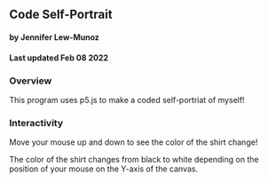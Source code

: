 ## Code Self-Portrait
#### by Jennifer Lew-Munoz
#### Last updated Feb 08 2022



### Overview
This program uses p5.js to make a coded self-portriat of myself!

### Interactivity
Move your mouse up and down to see the color of the shirt change!

The color of the shirt changes from black to white depending on the position of your mouse on the Y-axis of the canvas.
